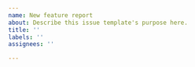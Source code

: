 ```yaml
---
name: New feature report
about: Describe this issue template's purpose here.
title: ''
labels: ''
assignees: ''

---
```



